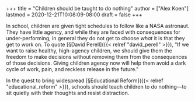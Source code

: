 +++
title = "Children should be taught to do nothing"
author = ["Alex Koen"]
lastmod = 2020-12-21T10:08:09-08:00
draft = false
+++

In school, children are given tight schedules to follow like a NASA astronaut. They have little agency, and while they are faced with consequences for under-performing, in general they do not get to choose _what_ it is that they get to work on. To quote [§David Perell]({{< relref "david_perell" >}}), "If we want to raise healthy, high-agency children, we should give them the freedom to make decisions without removing them from the consequences of those decisions. Giving children agency now will help them avoid a dark cycle of work, pain, and reckless release in the future."

In the quest to bring widespread [§Educational Reform]({{< relref "educational_reform" >}}), schools should teach children to do nothing—to sit quietly with their thoughts and resist distraction.
